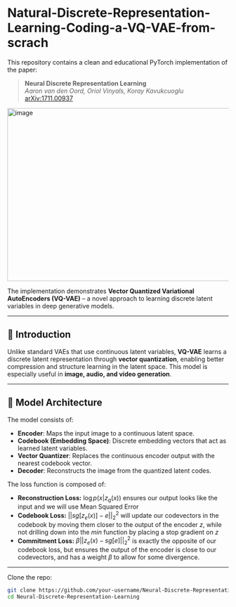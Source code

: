 # Natural-Discrete-Representation-Learning-Coding-a-VQ-VAE-from-scrach

This repository contains a clean and educational PyTorch implementation of the paper:

> **Neural Discrete Representation Learning**  
> *Aaron van den Oord, Oriol Vinyals, Koray Kavukcuoglu*  
> [arXiv:1711.00937](https://arxiv.org/abs/1711.00937)


<img width="1169" height="394" alt="image" src="https://github.com/user-attachments/assets/16755461-2012-46c6-925d-e7614ede23b5" />

The implementation demonstrates **Vector Quantized Variational AutoEncoders (VQ-VAE)** – a novel approach to learning discrete latent variables in deep generative models.

---

## 📌 Introduction

Unlike standard VAEs that use continuous latent variables, **VQ-VAE** learns a discrete latent representation through **vector quantization**, enabling better compression and structure learning in the latent space. This model is especially useful in **image, audio, and video generation**.

---

## 🧠 Model Architecture

The model consists of:

- **Encoder**: Maps the input image to a continuous latent space.
- **Codebook (Embedding Space)**: Discrete embedding vectors that act as learned latent variables.
- **Vector Quantizer**: Replaces the continuous encoder output with the nearest codebook vector.
- **Decoder**: Reconstructs the image from the quantized latent codes.

The loss function is composed of:
- **Reconstruction Loss:** $\log p(x|z_q(x))$ ensures our output looks like the input and we will use Mean Squared Error
- **Codebook Loss:** $||sg[z_e(x)] - e||_2^2$ will update our codevectors in the codebook by moving them closer to the output of the encoder $z$, while not drilling down into the $min$ function by placing a stop gradient on $z$
- **Commitment Loss:** $\beta||z_e(x) - sg[e]||_2^2$ is exactly the opposite of our codebook loss, but ensures the output of the encoder is close to our codevectors, and has a weight $\beta$ to allow for some divergence.

---


Clone the repo:

```bash
git clone https://github.com/your-username/Neural-Discrete-Representation-Learning.git
cd Neural-Discrete-Representation-Learning
